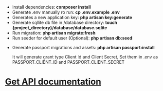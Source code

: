 <ul>
    <li>Install dependencies: <strong>composer install</strong></li>
    <li>Generate .env manually ro run: <strong>cp .env.example .env</strong></li>
    <li>Generates a new application key: <strong>php artisan key:generate</strong></li>
    <li>Generate sqllite db file in /database directory: <strong>touch {project_directory}/database/database.sqlite</strong></li>
    <li>Run migration: <strong>php artisan migrate:fresh</strong></li>
    <li>Run seeder for default user (Optional): <strong>php artisan db:seed</strong></li>
    <li>
        <p>Generate passport migrations and assets: <strong>php artisan passport:install</strong></p>
        <p>It will generate grant type Client Id and Client Secret, Set them in .env as PASSPORT_CLIENT_ID and PASSPORT_CLIENT_SECRET</p>
    </li>
</ul>

# [Get API documentation](https://documenter.getpostman.com/view/23156310/2sAYX8Jgad)